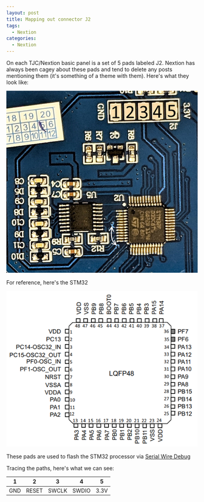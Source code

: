 ```yaml
---
layout: post
title: Mapping out connector J2
tags: 
  - Nextion
categories:
  - Nextion
---
```


On each TJC/Nextion basic panel is a set of 5 pads labeled J2.  Nextion has always been cagey about these pads and tend to delete any posts mentioning them (it's something of a theme with them).  Here's what they look like:

![2019-01-30-Mapping-out-connector-J2-001.jpg](https://github.com/aderusha/aderusha.github.io/blob/master/images/2019-01-30-Mapping-out-connector-J2-001.jpg?raw=true)

For reference, here's the STM32

![2019-01-30-Mapping-out-connector-J2-002.png](https://github.com/aderusha/aderusha.github.io/blob/master/images/2019-01-30-Mapping-out-connector-J2-002.png?raw=true)

These pads are used to flash the STM32 processor via [Serial Wire Debug](https://www.silabs.com/documents/public/application-notes/an0062.pdf)

Tracing the paths, here's what we can see:

| 1   | 2 | 3     | 4     | 5    |
|-----|---|-------|-------|------|
| GND | RESET  | SWCLK | SWDIO | 3.3V |